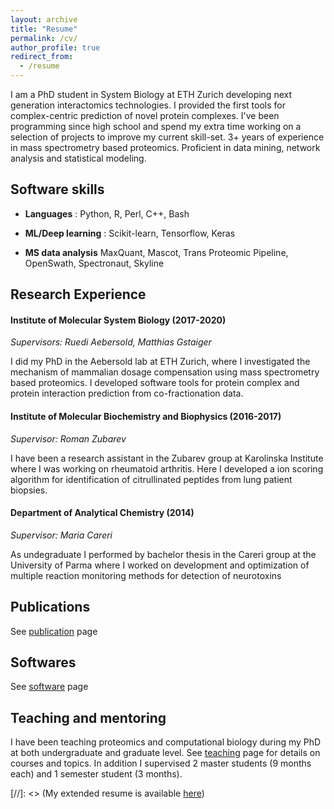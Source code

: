 ```yaml
---
layout: archive
title: "Resume"
permalink: /cv/
author_profile: true
redirect_from:
  - /resume
---
```



I am a PhD student in System Biology at ETH Zurich developing next generation interactomics technologies. I provided the first tools for complex-centric prediction of novel protein complexes. I've been programming since high school and spend my extra time working on a selection of projects to improve my current skill-set. 3+ years of experience in mass spectrometry based proteomics. Proficient in data mining, network analysis and statistical modeling.


## Software skills

+ __Languages__ : Python, R, Perl, C++, Bash

+ __ML/Deep learning__ : Scikit-learn, Tensorflow, Keras

+ __MS data analysis__ MaxQuant, Mascot, Trans Proteomic Pipeline, OpenSwath, Spectronaut, Skyline


## Research Experience

#### Institute of Molecular System Biology (2017-2020)
*Supervisors: Ruedi Aebersold, Matthias Gstaiger*

I did my PhD in the Aebersold lab at ETH Zurich, where I investigated the mechanism of mammalian dosage compensation using mass spectrometry based proteomics. I developed software tools for protein complex and protein interaction prediction from co-fractionation data.


#### Institute of Molecular Biochemistry and Biophysics (2016-2017)
*Supervisor: Roman Zubarev*

I have been a research assistant in the Zubarev group at Karolinska Institute where I was working on rheumatoid arthritis. Here I developed a ion scoring algorithm for identification of citrullinated peptides from lung patient biopsies.

#### Department of Analytical Chemistry (2014)
*Supervisor: Maria Careri*

As undegraduate I performed by bachelor thesis in the Careri group at the University of Parma where I worked on development and optimization of multiple reaction monitoring methods for detection of neurotoxins


## Publications

See [publication](https://anfoss.github.io/publications/) page


## Softwares

See [software](https://anfoss.github.io/portfolio/) page


## Teaching and mentoring

I have been teaching proteomics and computational biology during my PhD at both undergraduate and graduate level.
See [teaching](https://anfoss.github.io/teaching/) page for details on courses and topics.
In addition I supervised 2 master students (9 months each) and 1 semester student (3 months).


[//]: <> (My extended resume is available [here](https://anfoss.github.io/folder/AF_resume.pdf))
